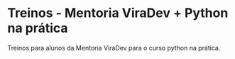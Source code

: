 # Treinos - Mentoria ViraDev + Python na prática
Treinos para alunos da Mentoria ViraDev para o curso python na prática.
